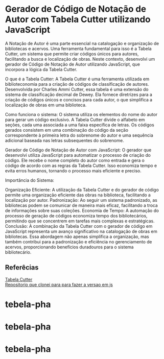 # Gerador de Código de Notação de Autor com Tabela Cutter utilizando JavaScript
A Notação de Autor é uma parte essencial na catalogação e organização de bibliotecas e acervos. Uma ferramenta fundamental para isso é a Tabela Cutter, um sistema que permite criar códigos únicos para autores, facilitando a busca e localização de obras. Neste contexto, desenvolvi um gerador de Código de Notação de Autor utilizando JavaScript, que incorpora a lógica da Tabela Cutter.

O que é a Tabela Cutter:
A Tabela Cutter é uma ferramenta utilizada em biblioteconomia para a criação de códigos de classificação de autores. Desenvolvida por Charles Ammi Cutter, essa tabela é uma extensão do sistema de classificação decimal de Dewey. Ela fornece diretrizes para a criação de códigos únicos e concisos para cada autor, o que simplifica a localização de obras em uma biblioteca.

Como funciona o sistema:
O sistema utiliza os elementos do nome do autor para gerar um código exclusivo. A Tabela Cutter divide o alfabeto em seções, cada uma associada a uma faixa específica de letras. Os códigos gerados consistem em uma combinação do código da seção correspondente à primeira letra do sobrenome do autor e uma sequência adicional baseada nas letras subsequentes do sobrenome.

Gerador de Código de Notação de Autor com JavaScript:
O gerador que desenvolvi utiliza JavaScript para automatizar o processo de criação do código. Ele recebe o nome completo do autor como entrada e gera o código de acordo com as regras da Tabela Cutter. Isso economiza tempo e evita erros humanos, tornando o processo mais eficiente e preciso.

Importância do Sistema:

Organização Eficiente: A utilização da Tabela Cutter e do gerador de código permite uma organização eficiente das obras na biblioteca, facilitando a localização por autor.
Padronização: Ao seguir um sistema padronizado, as bibliotecas podem se comunicar de maneira mais eficaz, facilitando a troca de informações sobre suas coleções.
Economia de Tempo: A automação do processo de geração de códigos economiza tempo dos bibliotecários, permitindo que se concentrem em tarefas mais complexas e estratégicas.
Conclusão:
A combinação da Tabela Cutter com o gerador de código em JavaScript representa um avanço significativo na catalogação de obras em bibliotecas. Essa abordagem não apenas simplifica a organização, mas também contribui para a padronização e eficiência no gerenciamento de acervos, proporcionando benefícios duradouros para o sistema bibliotecário.







## Referêcias
<a href="https://academico.ufrrj.br/biblioteca/cutter/cutter8.html">Tabela Cutter</a><br>
<a href="https://github.com/bcunhasa/gerador-cutter">Repositorio que clonei para para fazer a versao em js</a>


# tebela-pha
# tebela-pha
# tebela-pha
